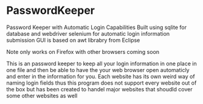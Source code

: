 # PasswordKeeper
Password Keeper with Automatic Login Capabilities 
Built using sqlite for database and webdriver selenium for automatic login information submission
GUI is based on awt librabry from Eclipse

Note only works on Firefox with other browsers coming soon

This is an password keeper to keep all your login information in one place in one file and then be able to have the your web browser open
automaticly and enter in the information for you.
Each website has its own weird way of naming login fields thus this program does not support every website out of the box but has been
created to handel major websites that shoudld cover some other websites as well
